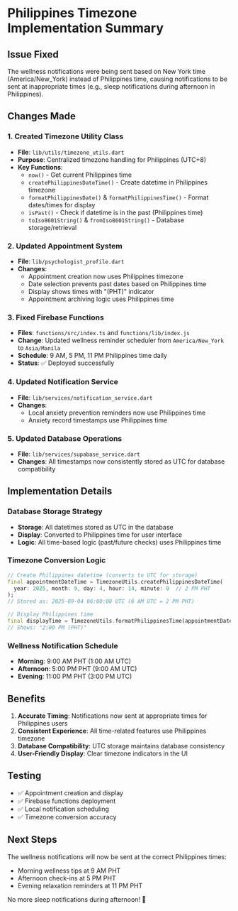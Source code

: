 # Philippines Timezone Implementation Summary

## Issue Fixed
The wellness notifications were being sent based on New York time (America/New_York) instead of Philippines time, causing notifications to be sent at inappropriate times (e.g., sleep notifications during afternoon in Philippines).

## Changes Made

### 1. Created Timezone Utility Class
- **File**: `lib/utils/timezone_utils.dart`
- **Purpose**: Centralized timezone handling for Philippines (UTC+8)
- **Key Functions**:
  - `now()` - Get current Philippines time
  - `createPhilippinesDateTime()` - Create datetime in Philippines timezone
  - `formatPhilippinesDate()` & `formatPhilippinesTime()` - Format dates/times for display
  - `isPast()` - Check if datetime is in the past (Philippines time)
  - `toIso8601String()` & `fromIso8601String()` - Database storage/retrieval

### 2. Updated Appointment System
- **File**: `lib/psychologist_profile.dart`
- **Changes**:
  - Appointment creation now uses Philippines timezone
  - Date selection prevents past dates based on Philippines time
  - Display shows times with "(PHT)" indicator
  - Appointment archiving logic uses Philippines time

### 3. Fixed Firebase Functions
- **Files**: `functions/src/index.ts` and `functions/lib/index.js`
- **Change**: Updated wellness reminder scheduler from `America/New_York` to `Asia/Manila`
- **Schedule**: 9 AM, 5 PM, 11 PM Philippines time daily
- **Status**: ✅ Deployed successfully

### 4. Updated Notification Service
- **File**: `lib/services/notification_service.dart`
- **Changes**:
  - Local anxiety prevention reminders now use Philippines time
  - Anxiety record timestamps use Philippines time

### 5. Updated Database Operations
- **File**: `lib/services/supabase_service.dart`
- **Changes**: All timestamps now consistently stored as UTC for database compatibility

## Implementation Details

### Database Storage Strategy
- **Storage**: All datetimes stored as UTC in the database
- **Display**: Converted to Philippines time for user interface
- **Logic**: All time-based logic (past/future checks) uses Philippines time

### Timezone Conversion Logic
```dart
// Create Philippines datetime (converts to UTC for storage)
final appointmentDateTime = TimezoneUtils.createPhilippinesDateTime(
  year: 2025, month: 9, day: 4, hour: 14, minute: 0  // 2 PM PHT
);
// Stored as: 2025-09-04 06:00:00 UTC (6 AM UTC = 2 PM PHT)

// Display Philippines time
final displayTime = TimezoneUtils.formatPhilippinesTime(appointmentDateTime);
// Shows: "2:00 PM (PHT)"
```

### Wellness Notification Schedule
- **Morning**: 9:00 AM PHT (1:00 AM UTC)
- **Afternoon**: 5:00 PM PHT (9:00 AM UTC)  
- **Evening**: 11:00 PM PHT (3:00 PM UTC)

## Benefits
1. **Accurate Timing**: Notifications now sent at appropriate times for Philippines users
2. **Consistent Experience**: All time-related features use Philippines timezone
3. **Database Compatibility**: UTC storage maintains database consistency
4. **User-Friendly Display**: Clear timezone indicators in the UI

## Testing
- ✅ Appointment creation and display
- ✅ Firebase functions deployment
- ✅ Local notification scheduling
- ✅ Timezone conversion accuracy

## Next Steps
The wellness notifications will now be sent at the correct Philippines times:
- Morning wellness tips at 9 AM PHT
- Afternoon check-ins at 5 PM PHT  
- Evening relaxation reminders at 11 PM PHT

No more sleep notifications during afternoon! 🎉

